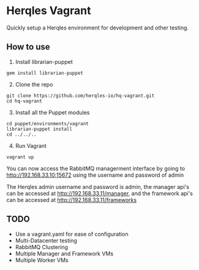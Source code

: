 # Herqles Vagrant

Quickly setup a Herqles environment for development and other testing.

## How to use

1. Install librarian-puppet

```
gem install librarian-puppet
```

2. Clone the repo

```
git clone https://github.com/herqles-io/hq-vagrant.git
cd hq-vagrant
```

3. Install all the Puppet modules

```
cd puppet/environments/vagrant
librarian-puppet install
cd ../../..
```

4. Run Vagrant

```
vagrant up
```

You can now access the RabbitMQ managerment interface by going to http://192.168.33.10:15672 using the username and
password of admin

The Herqles admin username and password is admin, the manager api's can be accessed at http://192.168.33.11/manager, and 
the framework api's can be accessed at http://192.168.33.11/frameworks

## TODO
 
* Use a vagrant.yaml for ease of configuration
* Multi-Datacenter testing
* RabbitMQ Clustering
* Multiple Manager and Framework VMs
* Multiple Worker VMs